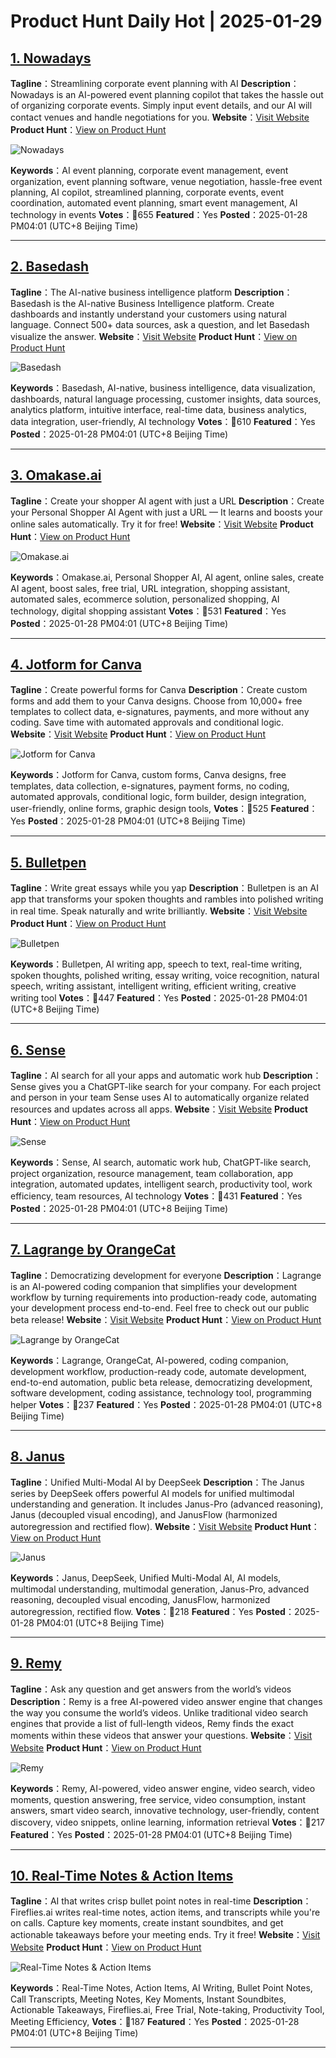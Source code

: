 # Product Hunt Daily Hot | 2025-01-29

## [1. Nowadays](https://www.producthunt.com/posts/nowadays-2?utm_campaign=producthunt-api&utm_medium=api-v2&utm_source=Application%3A+phtrends+%28ID%3A+147529%29)
**Tagline**：Streamlining corporate event planning with AI
**Description**：Nowadays is an AI-powered event planning copilot that takes the hassle out of organizing corporate events. Simply input event details, and our AI will contact venues and handle negotiations for you.
**Website**：[Visit Website](https://www.producthunt.com/r/ZJYFSYBX3CEPMN?utm_campaign=producthunt-api&utm_medium=api-v2&utm_source=Application%3A+phtrends+%28ID%3A+147529%29)
**Product Hunt**：[View on Product Hunt](https://www.producthunt.com/posts/nowadays-2?utm_campaign=producthunt-api&utm_medium=api-v2&utm_source=Application%3A+phtrends+%28ID%3A+147529%29)

![Nowadays](https://ph-files.imgix.net/5b6ac385-e2b8-4da6-8336-ba6e837d94a6.png?auto=format&fit=crop&frame=1&h=512&w=1024)

**Keywords**：AI event planning, corporate event management, event organization, event planning software, venue negotiation, hassle-free event planning, AI copilot, streamlined planning, corporate events, event coordination, automated event planning, smart event management, AI technology in events
**Votes**：🔺655
**Featured**：Yes
**Posted**：2025-01-28 PM04:01 (UTC+8 Beijing Time)

---

## [2. Basedash](https://www.producthunt.com/posts/basedash-2?utm_campaign=producthunt-api&utm_medium=api-v2&utm_source=Application%3A+phtrends+%28ID%3A+147529%29)
**Tagline**：The AI-native business intelligence platform
**Description**：Basedash is the AI-native Business Intelligence platform. Create dashboards and instantly understand your customers using natural language. Connect 500+ data sources, ask a question, and let Basedash visualize the answer.
**Website**：[Visit Website](https://www.producthunt.com/r/JDGV6RC74CZMAO?utm_campaign=producthunt-api&utm_medium=api-v2&utm_source=Application%3A+phtrends+%28ID%3A+147529%29)
**Product Hunt**：[View on Product Hunt](https://www.producthunt.com/posts/basedash-2?utm_campaign=producthunt-api&utm_medium=api-v2&utm_source=Application%3A+phtrends+%28ID%3A+147529%29)

![Basedash](https://ph-files.imgix.net/6735f3f7-9da8-4ceb-988e-176884bc750e.png?auto=format&fit=crop&frame=1&h=512&w=1024)

**Keywords**：Basedash, AI-native, business intelligence, data visualization, dashboards, natural language processing, customer insights, data sources, analytics platform, intuitive interface, real-time data, business analytics, data integration, user-friendly, AI technology
**Votes**：🔺610
**Featured**：Yes
**Posted**：2025-01-28 PM04:01 (UTC+8 Beijing Time)

---

## [3. Omakase.ai](https://www.producthunt.com/posts/omakase-ai-2?utm_campaign=producthunt-api&utm_medium=api-v2&utm_source=Application%3A+phtrends+%28ID%3A+147529%29)
**Tagline**：Create your shopper AI agent with just a URL
**Description**：Create your Personal Shopper AI Agent with just a URL — It learns and boosts your online sales automatically. Try it for free!
**Website**：[Visit Website](https://www.producthunt.com/r/IYEYKFXK5YYBZX?utm_campaign=producthunt-api&utm_medium=api-v2&utm_source=Application%3A+phtrends+%28ID%3A+147529%29)
**Product Hunt**：[View on Product Hunt](https://www.producthunt.com/posts/omakase-ai-2?utm_campaign=producthunt-api&utm_medium=api-v2&utm_source=Application%3A+phtrends+%28ID%3A+147529%29)

![Omakase.ai](https://ph-files.imgix.net/39eb0b4d-70fd-492b-a3a6-3d026cb75b16.png?auto=format&fit=crop&frame=1&h=512&w=1024)

**Keywords**：Omakase.ai, Personal Shopper AI, AI agent, online sales, create AI agent, boost sales, free trial, URL integration, shopping assistant, automated sales, ecommerce solution, personalized shopping, AI technology, digital shopping assistant
**Votes**：🔺531
**Featured**：Yes
**Posted**：2025-01-28 PM04:01 (UTC+8 Beijing Time)

---

## [4. Jotform for Canva](https://www.producthunt.com/posts/jotform-for-canva?utm_campaign=producthunt-api&utm_medium=api-v2&utm_source=Application%3A+phtrends+%28ID%3A+147529%29)
**Tagline**：Create powerful forms for Canva
**Description**：Create custom forms and add them to your Canva designs. Choose from 10,000+ free templates to collect data, e-signatures, payments, and more without any coding. Save time with automated approvals and conditional logic.
**Website**：[Visit Website](https://www.producthunt.com/r/AEVWN5YL6KDGFF?utm_campaign=producthunt-api&utm_medium=api-v2&utm_source=Application%3A+phtrends+%28ID%3A+147529%29)
**Product Hunt**：[View on Product Hunt](https://www.producthunt.com/posts/jotform-for-canva?utm_campaign=producthunt-api&utm_medium=api-v2&utm_source=Application%3A+phtrends+%28ID%3A+147529%29)

![Jotform for Canva](https://ph-files.imgix.net/5740ffb1-bdd5-4521-b9e5-07628789f3a4.png?auto=format&fit=crop&frame=1&h=512&w=1024)

**Keywords**：Jotform for Canva, custom forms, Canva designs, free templates, data collection, e-signatures, payment forms, no coding, automated approvals, conditional logic, form builder, design integration, user-friendly, online forms, graphic design tools,
**Votes**：🔺525
**Featured**：Yes
**Posted**：2025-01-28 PM04:01 (UTC+8 Beijing Time)

---

## [5. Bulletpen](https://www.producthunt.com/posts/bulletpen?utm_campaign=producthunt-api&utm_medium=api-v2&utm_source=Application%3A+phtrends+%28ID%3A+147529%29)
**Tagline**：Write great essays while you yap
**Description**：Bulletpen is an AI app that transforms your spoken thoughts and rambles into polished writing in real time. Speak naturally and write brilliantly.
**Website**：[Visit Website](https://www.producthunt.com/r/UCEOURO7NTXGGS?utm_campaign=producthunt-api&utm_medium=api-v2&utm_source=Application%3A+phtrends+%28ID%3A+147529%29)
**Product Hunt**：[View on Product Hunt](https://www.producthunt.com/posts/bulletpen?utm_campaign=producthunt-api&utm_medium=api-v2&utm_source=Application%3A+phtrends+%28ID%3A+147529%29)

![Bulletpen](https://ph-files.imgix.net/8fbac628-e3fd-4aa0-a867-0352acad0834.png?auto=format&fit=crop&frame=1&h=512&w=1024)

**Keywords**：Bulletpen, AI writing app, speech to text, real-time writing, spoken thoughts, polished writing, essay writing, voice recognition, natural speech, writing assistant, intelligent writing, efficient writing, creative writing tool
**Votes**：🔺447
**Featured**：Yes
**Posted**：2025-01-28 PM04:01 (UTC+8 Beijing Time)

---

## [6. Sense ](https://www.producthunt.com/posts/sense-14?utm_campaign=producthunt-api&utm_medium=api-v2&utm_source=Application%3A+phtrends+%28ID%3A+147529%29)
**Tagline**：AI search for all your apps and automatic work hub
**Description**：Sense gives you a ChatGPT-like search for your company. For each project and person in your team Sense uses AI to automatically organize related resources and updates across all apps.
**Website**：[Visit Website](https://www.producthunt.com/r/WLLCQMXYFBSUM3?utm_campaign=producthunt-api&utm_medium=api-v2&utm_source=Application%3A+phtrends+%28ID%3A+147529%29)
**Product Hunt**：[View on Product Hunt](https://www.producthunt.com/posts/sense-14?utm_campaign=producthunt-api&utm_medium=api-v2&utm_source=Application%3A+phtrends+%28ID%3A+147529%29)

![Sense ](https://ph-files.imgix.net/82b20186-6a5a-4aab-997c-e3018b531498.png?auto=format&fit=crop&frame=1&h=512&w=1024)

**Keywords**：Sense, AI search, automatic work hub, ChatGPT-like search, project organization, resource management, team collaboration, app integration, automated updates, intelligent search, productivity tool, work efficiency, team resources, AI technology
**Votes**：🔺431
**Featured**：Yes
**Posted**：2025-01-28 PM04:01 (UTC+8 Beijing Time)

---

## [7. Lagrange by OrangeCat](https://www.producthunt.com/posts/lagrange-by-orangecat?utm_campaign=producthunt-api&utm_medium=api-v2&utm_source=Application%3A+phtrends+%28ID%3A+147529%29)
**Tagline**：Democratizing development for everyone
**Description**：Lagrange is an AI-powered coding companion that simplifies your development workflow by turning requirements into production-ready code, automating your development process end-to-end. Feel free to check out our public beta release!
**Website**：[Visit Website](https://www.producthunt.com/r/ZL45J5QNJBJFRU?utm_campaign=producthunt-api&utm_medium=api-v2&utm_source=Application%3A+phtrends+%28ID%3A+147529%29)
**Product Hunt**：[View on Product Hunt](https://www.producthunt.com/posts/lagrange-by-orangecat?utm_campaign=producthunt-api&utm_medium=api-v2&utm_source=Application%3A+phtrends+%28ID%3A+147529%29)

![Lagrange by OrangeCat](https://ph-files.imgix.net/db7fdf01-d21b-45b0-9cac-b806e15ed728.png?auto=format&fit=crop&frame=1&h=512&w=1024)

**Keywords**：Lagrange, OrangeCat, AI-powered, coding companion, development workflow, production-ready code, automate development, end-to-end automation, public beta release, democratizing development, software development, coding assistance, technology tool, programming helper
**Votes**：🔺237
**Featured**：Yes
**Posted**：2025-01-28 PM04:01 (UTC+8 Beijing Time)

---

## [8. Janus](https://www.producthunt.com/posts/janus-7834fdf6-7df8-4d55-80f2-197193626248?utm_campaign=producthunt-api&utm_medium=api-v2&utm_source=Application%3A+phtrends+%28ID%3A+147529%29)
**Tagline**：Unified Multi-Modal AI by DeepSeek
**Description**：The Janus series by DeepSeek offers powerful AI models for unified multimodal understanding and generation. It includes Janus-Pro (advanced reasoning), Janus (decoupled visual encoding), and JanusFlow (harmonized autoregression and rectified flow).
**Website**：[Visit Website](https://www.producthunt.com/r/3TGAXNVA2NPR7C?utm_campaign=producthunt-api&utm_medium=api-v2&utm_source=Application%3A+phtrends+%28ID%3A+147529%29)
**Product Hunt**：[View on Product Hunt](https://www.producthunt.com/posts/janus-7834fdf6-7df8-4d55-80f2-197193626248?utm_campaign=producthunt-api&utm_medium=api-v2&utm_source=Application%3A+phtrends+%28ID%3A+147529%29)

![Janus](https://ph-files.imgix.net/45ac2d92-83bf-4ecd-8082-a13de18461ce.png?auto=format&fit=crop&frame=1&h=512&w=1024)

**Keywords**：Janus, DeepSeek, Unified Multi-Modal AI, AI models, multimodal understanding, multimodal generation, Janus-Pro, advanced reasoning, decoupled visual encoding, JanusFlow, harmonized autoregression, rectified flow.
**Votes**：🔺218
**Featured**：Yes
**Posted**：2025-01-28 PM04:01 (UTC+8 Beijing Time)

---

## [9. Remy](https://www.producthunt.com/posts/remy-3?utm_campaign=producthunt-api&utm_medium=api-v2&utm_source=Application%3A+phtrends+%28ID%3A+147529%29)
**Tagline**：Ask any question and get answers from the world’s videos
**Description**：Remy is a free AI-powered video answer engine that changes the way you consume the world’s videos. Unlike traditional video search engines that provide a list of full-length videos, Remy finds the exact moments within these videos that answer your questions.
**Website**：[Visit Website](https://www.producthunt.com/r/QO2GFQ5O4ZNNP4?utm_campaign=producthunt-api&utm_medium=api-v2&utm_source=Application%3A+phtrends+%28ID%3A+147529%29)
**Product Hunt**：[View on Product Hunt](https://www.producthunt.com/posts/remy-3?utm_campaign=producthunt-api&utm_medium=api-v2&utm_source=Application%3A+phtrends+%28ID%3A+147529%29)

![Remy](https://ph-files.imgix.net/445e9592-2122-4792-967a-9af6238cce76.jpeg?auto=format&fit=crop&frame=1&h=512&w=1024)

**Keywords**：Remy, AI-powered, video answer engine, video search, video moments, question answering, free service, video consumption, instant answers, smart video search, innovative technology, user-friendly, content discovery, video snippets, online learning, information retrieval
**Votes**：🔺217
**Featured**：Yes
**Posted**：2025-01-28 PM04:01 (UTC+8 Beijing Time)

---

## [10. Real-Time Notes & Action Items](https://www.producthunt.com/posts/real-time-notes-action-items?utm_campaign=producthunt-api&utm_medium=api-v2&utm_source=Application%3A+phtrends+%28ID%3A+147529%29)
**Tagline**：AI that writes crisp bullet point notes in real-time
**Description**：Fireflies.ai writes real-time notes, action items, and transcripts while you're on calls. Capture key moments, create instant soundbites, and get actionable takeaways before your meeting ends. Try it free!
**Website**：[Visit Website](https://www.producthunt.com/r/MW6YEXFFB46ZPB?utm_campaign=producthunt-api&utm_medium=api-v2&utm_source=Application%3A+phtrends+%28ID%3A+147529%29)
**Product Hunt**：[View on Product Hunt](https://www.producthunt.com/posts/real-time-notes-action-items?utm_campaign=producthunt-api&utm_medium=api-v2&utm_source=Application%3A+phtrends+%28ID%3A+147529%29)

![Real-Time Notes & Action Items](https://ph-files.imgix.net/f777a999-7ffd-4c88-8da5-7e23a3b0a0d2.png?auto=format&fit=crop&frame=1&h=512&w=1024)

**Keywords**：Real-Time Notes, Action Items, AI Writing, Bullet Point Notes, Call Transcripts, Meeting Notes, Key Moments, Instant Soundbites, Actionable Takeaways, Fireflies.ai, Free Trial, Note-taking, Productivity Tool, Meeting Efficiency,
**Votes**：🔺187
**Featured**：Yes
**Posted**：2025-01-28 PM04:01 (UTC+8 Beijing Time)

---

